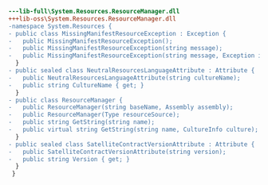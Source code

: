 ﻿```diff
---lib-full\System.Resources.ResourceManager.dll
+++lib-oss\System.Resources.ResourceManager.dll
-namespace System.Resources {
- public class MissingManifestResourceException : Exception {
-   public MissingManifestResourceException();
-   public MissingManifestResourceException(string message);
-   public MissingManifestResourceException(string message, Exception inner);
  }
- public sealed class NeutralResourcesLanguageAttribute : Attribute {
-   public NeutralResourcesLanguageAttribute(string cultureName);
-   public string CultureName { get; }
  }
- public class ResourceManager {
-   public ResourceManager(string baseName, Assembly assembly);
-   public ResourceManager(Type resourceSource);
-   public string GetString(string name);
-   public virtual string GetString(string name, CultureInfo culture);
  }
- public sealed class SatelliteContractVersionAttribute : Attribute {
-   public SatelliteContractVersionAttribute(string version);
-   public string Version { get; }
  }
 }
```
